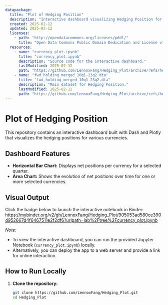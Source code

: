 ```yaml
---
datapackage:
  title: "Plot of Hedging Position"
  description: "Interactive dashboard visualizing Hedging Position for multiple currencies and dates."
  created: 2025-02-12
  updated: 2025-02-12
  licenses:
    - path: "http://opendatacommons.org/licenses/pddl/"
      title: "Open Data Commons Public Domain Dedication and License v1.0"
  resources:
    - name: "currency_plot.ipynb"
      title: "currency_plot.ipynb"
      description: "Source code for the interactive dashboard."
      lastModified: 2025-02-12
      path: "https://github.com/LennoxFang/Hedging_Plot/archive/refs/heads/main.zip"
    - name: "fwd_holding_merged_10q1-23q2.dta"
      title: "fwd_holding_merged_10q1-23q2.dta"
      description: "Main dataset for Hedging Position."
      lastModified: 2025-02-12
      path: "https://github.com/LennoxFang/Hedging_Plot/archive/refs/heads/main.zip"
---
```


# Plot of Hedging Position

This repository contains an interactive dashboard built with Dash and Plotly that visualizes the hedging positions for various currencies.

## Dashboard Features

- **Horizontal Bar Chart:** Displays net positions per currency for a selected quarter.
- **Area Chart:** Shows the evolution of net positions over time for one or more selected currencies.

## Visual Output

Click the badge below to launch the interactive notebook in Binder:
https://mybinder.org/v2/gh/LennoxFang/Hedging_Plot/905053ad580ce390d952667d4f6467511e2f2df6?urlpath=lab%2Ftree%2Fcurrency_plot.ipynb

*Note:*  
- To view the interactive dashboard, you can run the provided Jupyter Notebook (`currency_plot.ipynb`) locally.
- Alternatively, you can deploy the app to a web server and provide a link for online interaction.

## How to Run Locally

1. **Clone the repository:**
   ```bash
   git clone https://github.com/LennoxFang/Hedging_Plot.git
   cd Hedging_Plot
